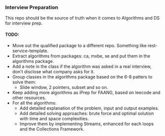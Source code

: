 ### Interview Preparation 

This repo should be the source of truth when it comes to Algorithms and DS
for interview prep.

#### TODO: 
* Move out the qualified package to a different repo. Something like rest-service-template.
* Extract algorithms from packages: ca, mxbe, se and put them in the algorithms package.
* Add a note in the class if the algorithm was asked in a real interview, don't disclose what company asks for it.
* Group classes in the algorithms package based on the 6-8 patters to solve them:
    * Slide window, 2 pointers, subset and so on.
* Keep adding more algorithms as iPrep for FAANG, based on leecode and other resources.
* For all the algorithms:
    * Add detailed explanation of the problem, input and output examples.
    * Add detailed solving approaches: brute force and optimal solution with time and space complexities.
    * Improve them by implementing Streams, enhanced for each loops and the Collections Framework.